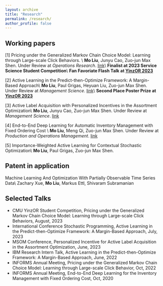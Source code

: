 ```yaml
---
layout: archive
title: "Research"
permalink: /research/
author_profile: false
---
```


## Working papers


[1] Pricing under the Generalized Markov Chain Choice Model: Learning through Large-scale Click Behaviors. \\
**Mo Liu**, Junyu Cao, Zuo-jun Max Shen. Under Review at _Operations Research_. [link](https://papers.ssrn.com/sol3/papers.cfm?abstract_id=4158054)\\
**Finalist at 2023 Service Science Student Competition**\\
**Fan Favoriate Flash Talk at [YinzOR 2023](https://yinzor.cmuinforms.org/)**


[2] Active Learning in the Predict-then-Optimize Framework: A Margin-Based Approach\\
**Mo Liu**, Paul Grigas, Heyuan Liu, Zuo-jun Max Shen. Under Review at _Management Science_. [link](http://arxiv.org/abs/2305.06584)\\
**Second Place Poster Prize at [YinzOR 2023](https://yinzor.cmuinforms.org/)**


[3] Active Label Acquisition with Personalized Incentives in the Assortment Optimization\\
**Mo Liu**, Junyu Cao, Zuo-jun Max Shen. Under Review at _Management Science_. [link](https://papers.ssrn.com/sol3/papers.cfm?abstract_id=4487888)


[4] End-to-End Deep Learning for Automatic Inventory Management with Fixed Ordering Cost \\
**Mo Liu**, Meng Qi, Zuo-jun Max Shen. Under Review at _Production and Operations Management_. [link](https://papers.ssrn.com/sol3/papers.cfm?abstract_id=3888897)

[5] Importance-Weighted Active Learning for Contextual Stochastic Optimization\\
**Mo Liu**, Paul Grigas, Zuo-jun Max Shen.


## Patent in application

Machine Learning And Optimization With Partially Observable Time Series Data\\
Zachary Xue, **Mo Liu**, Markus Ettl, Shivaram Subramanian




## Selected Talks

* CMU YinzOR Student Competition, Pricing under the Generalized Markov Chain Choice Model: Learning through Large-scale Click Behaviors, August, 2023
* International Conference Stochastic Programming, Active Learning in the Predict-then-Optimize Framework: A Margin-Based Approach, July, 2023
* MSOM Conference, Personalized Incentive for Active Label Acquisition in the Assortment Optimization, June, 2023
* IBM Research Intern Talk, Active Learning in the Predict-then-Optimize Framework: A Margin-Based Approach, June, 2022
* INFORMS Annual Meeting, Pricing under the Generalized Markov Chain Choice Model: Learning through Large-scale Click Behavior, Oct, 2022
* INFORMS Annual Meeting, End-to-End Deep Learning for the Inventory Management with Fixed Ordering Cost, Oct, 2020



